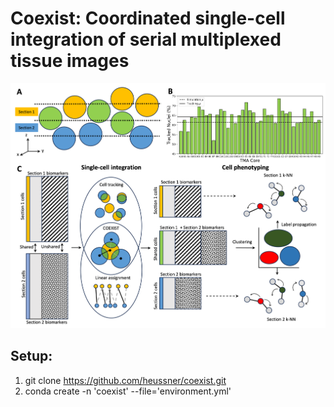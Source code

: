 # Coexist: Coordinated single-cell integration of serial multiplexed tissue images
![](assets/Figure1.png)

## Setup:
1. git clone https://github.com/heussner/coexist.git
2. conda create -n 'coexist' --file='environment.yml'
